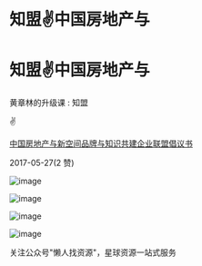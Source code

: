 # 知盟✌中国房地产与

# 知盟✌中国房地产与

黄章林的升级课 : 知盟

✌

[中国房地产与新空间品牌与知识共建企业联盟倡议书](https://mp.weixin.qq.com/s/z5NggRgT2dfVa78WjL29ZA)

2017-05-27(2 赞)

![image](img/Image_486.png)

![image](img/Image_487.png)

![image](img/Image_488.png)

![image](img/Image_489.png)

关注公众号"懒人找资源"，星球资源一站式服务